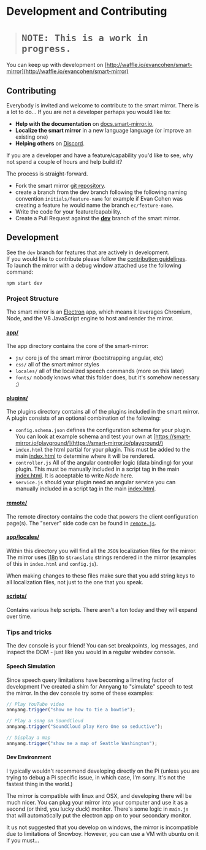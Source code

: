 # Development and Contributing

> # `NOTE: This is a work in progress.`

You can keep up with development on [http://waffle.io/evancohen/smart-mirror](http://waffle.io/evancohen/smart-mirror)

## Contributing

Everybody is invited and welcome to contribute to the smart mirror. There is a lot to do... If you are not a developer perhaps you would like to:

* **Help with the documentation** on [docs.smart-mirror.io](http://docs.smart-mirror.io/), 
* **Localize the smart mirror** in a new language language \(or improve an existing one\)
* **Helping others** on [Discord](https://discord.gg/EMb4ynW).

If you are a developer and have a feature/capability you'd like to see, why not spend a couple of hours and help build it?

The process is straight-forward.

* Fork the smart mirror [git repository](https://github.com/evancohen/smart-mirror).
* create a branch from the dev branch following the following naming convention `initials/feature-name` for example if Evan Cohen was creating a feature he would name the branch `ec/feature-name`. 
* Write the code for your feature/capability.
* Create a Pull Request against the [**dev**](https://github.com/evancohen/smart-mirror/tree/dev) branch of the smart mirror.

## Development

See the `dev` branch for features that are actively in development.  
If you would like to contribute please follow the [contribution guidelines](https://github.com/evancohen/smart-mirror/blob/master/CONTRIBUTING.md).  
To launch the mirror with a debug window attached use the following command:

```
npm start dev
```

### Project Structure

The smart mirror is an [Electron](http://electron.atom.io) app, which means it leverages Chromium, Node, and the V8 JavaScript engine to host and render the mirror.

#### [app/](https://github.com/evancohen/smart-mirror/tree/master/app)

The app directory contains the core of the smart-mirror:

* `js/` core js of the smart mirror \(bootstrapping angular, etc\) 
* `css/` all of the smart mirror styles
* `locales/` all of the localized speech commands \(more on this later\)
* `fonts/` nobody knows what this folder does, but it's somehow necessary ;\)

#### [plugins/](https://github.com/evancohen/smart-mirror/tree/master/plugins)

The plugins directory contains all of the plugins included in the smart mirror. A plugin consists of an optional combination of the following:

* `config.schema.json` defines the configuration schema for your plugin. You can look at example schema and test your own at [https://smart-mirror.io/playground/](https://smart-mirror.io/playground/)
* `index.html` the html partial for your plugin. This must be added to the main [index.html](https://github.com/evancohen/smart-mirror/blob/master/index.html) to determine where it will be rendered.
* `controller.js` All of the angular controller logic \(data binding\) for your plugin. This must be manually included in a script tag in the main [index.html](https://github.com/evancohen/smart-mirror/blob/master/index.html). It is acceptable to write _Node_ here.
* `service.js` should your plugin need an angular service you can manually included in a script tag in the main [index.html](https://github.com/evancohen/smart-mirror/blob/master/index.html).

#### [remote/](https://github.com/evancohen/smart-mirror/tree/master/remote)

The remote directory contains the code that powers the client configuration page\(s\). The "server" side code can be found in [`remote.js`](https://github.com/evancohen/smart-mirror/blob/master/remote.js).

#### [app/locales/](https://github.com/evancohen/smart-mirror/tree/master/app/locales)

Within this directory you will find all the `JSON` localization files for the mirror. The mirror uses [i18n](https://angular-translate.github.io/) to `$translate` strings rendered in the mirror \(examples of this in `index.html` and `config.js`\).

When making changes to these files make sure that you add string keys to all localization files, not just to the one that you speak.

#### [scripts/](https://github.com/evancohen/smart-mirror/tree/master/scripts)

Contains various help scripts. There aren't a ton today and they will expand over time.

### Tips and tricks

The dev console is your friend! You can set breakpoints, log messages, and inspect the DOM - just like you would in a regular webdev console.

#### Speech Simulation

Since speech query limitations have becoming a limeting factor of development I've created a shim for Annyang to "simulate" speech to test the mirror. In the dev console try some of these examples:

```javascript
// Play YouTube video
annyang.trigger("show me how to tie a bowtie");

// Play a song on SoundCloud
annyang.trigger("SoundCloud play Kero One so seductive");

// Display a map
annyang.trigger("show me a map of Seattle Washington");
```

#### Dev Environment

I typically wouldn't recommend developing directly on the Pi \(unless you are trying to debug a Pi specific issue, in which case, I'm sorry. It's not the fastest thing in the world.\)

The mirror is compatible with linux and OSX, and developing there will be much nicer. You can plug your mirror into your computer and use it as a second \(or third, you lucky duck\) monitor. There's some logic in `main.js` that will automatically put the electron app on to your secondary monitor. 

It us not suggested that you develop on windows, the mirror is incompatible due to limitations of Snowboy. However, you can use a VM with ubuntu on it if you must...

